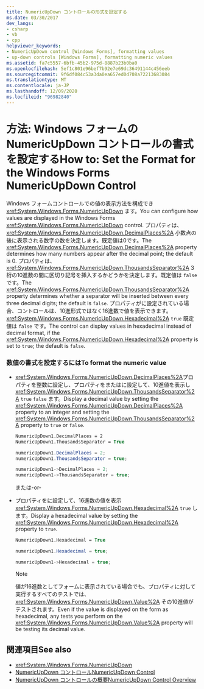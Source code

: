 ```yaml
---
title: NumericUpDown コントロールの形式を設定する
ms.date: 03/30/2017
dev_langs:
- csharp
- vb
- cpp
helpviewer_keywords:
- NumericUpDown control [Windows Forms], formatting values
- up-down controls [Windows Forms], formatting numeric values
ms.assetid: fa7c5557-6bfb-45b2-975d-8887b23b0ba0
ms.openlocfilehash: 5ef1c801e96bef7b92e7e69dc36491144c456eeb
ms.sourcegitcommit: 9f6df084c53a3da0ea657ed0d708a72213683084
ms.translationtype: MT
ms.contentlocale: ja-JP
ms.lasthandoff: 12/09/2020
ms.locfileid: "96982840"
---
```

# <a name="how-to-set-the-format-for-the-windows-forms-numericupdown-control"></a><span data-ttu-id="99d7a-102">方法: Windows フォームの NumericUpDown コントロールの書式を設定する</span><span class="sxs-lookup"><span data-stu-id="99d7a-102">How to: Set the Format for the Windows Forms NumericUpDown Control</span></span>
<span data-ttu-id="99d7a-103">Windows フォームコントロールでの値の表示方法を構成でき <xref:System.Windows.Forms.NumericUpDown> ます。</span><span class="sxs-lookup"><span data-stu-id="99d7a-103">You can configure how values are displayed in the Windows Forms <xref:System.Windows.Forms.NumericUpDown> control.</span></span> <span data-ttu-id="99d7a-104">プロパティは、 <xref:System.Windows.Forms.NumericUpDown.DecimalPlaces%2A> 小数点の後に表示される数字の数を決定します。既定値は0です。</span><span class="sxs-lookup"><span data-stu-id="99d7a-104">The <xref:System.Windows.Forms.NumericUpDown.DecimalPlaces%2A> property determines how many numbers appear after the decimal point; the default is 0.</span></span> <span data-ttu-id="99d7a-105">プロパティは、 <xref:System.Windows.Forms.NumericUpDown.ThousandsSeparator%2A> 3 桁の10進数の間に区切り記号を挿入するかどうかを決定します。既定値は `false` です。</span><span class="sxs-lookup"><span data-stu-id="99d7a-105">The <xref:System.Windows.Forms.NumericUpDown.ThousandsSeparator%2A> property determines whether a separator will be inserted between every three decimal digits; the default is `false`.</span></span> <span data-ttu-id="99d7a-106">プロパティがに設定されている場合、コントロールは、10進形式ではなく16進数で値を表示できます。 <xref:System.Windows.Forms.NumericUpDown.Hexadecimal%2A> `true` 既定値は `false` です。</span><span class="sxs-lookup"><span data-stu-id="99d7a-106">The control can display values in hexadecimal instead of decimal format, if the <xref:System.Windows.Forms.NumericUpDown.Hexadecimal%2A> property is set to `true`; the default is `false`.</span></span>  
  
### <a name="to-format-the-numeric-value"></a><span data-ttu-id="99d7a-107">数値の書式を設定するには</span><span class="sxs-lookup"><span data-stu-id="99d7a-107">To format the numeric value</span></span>  
  
- <span data-ttu-id="99d7a-108"><xref:System.Windows.Forms.NumericUpDown.DecimalPlaces%2A>プロパティを整数に設定し、プロパティをまたはに設定して、10進値を表示し <xref:System.Windows.Forms.NumericUpDown.ThousandsSeparator%2A> `true` `false` ます。</span><span class="sxs-lookup"><span data-stu-id="99d7a-108">Display a decimal value by setting the <xref:System.Windows.Forms.NumericUpDown.DecimalPlaces%2A> property to an integer and setting the <xref:System.Windows.Forms.NumericUpDown.ThousandsSeparator%2A> property to `true` or `false`.</span></span>  
  
    ```vb  
    NumericUpDown1.DecimalPlaces = 2  
    NumericUpDown1.ThousandsSeparator = True  
    ```  
  
    ```csharp  
    numericUpDown1.DecimalPlaces = 2;  
    numericUpDown1.ThousandsSeparator = true;  
    ```  
  
    ```cpp  
    numericUpDown1->DecimalPlaces = 2;  
    numericUpDown1->ThousandsSeparator = true;  
    ```  
  
     <span data-ttu-id="99d7a-109">または</span><span class="sxs-lookup"><span data-stu-id="99d7a-109">-or-</span></span>  
  
- <span data-ttu-id="99d7a-110">プロパティをに設定して、16進数の値を表示 <xref:System.Windows.Forms.NumericUpDown.Hexadecimal%2A> `true` します。</span><span class="sxs-lookup"><span data-stu-id="99d7a-110">Display a hexadecimal value by setting the <xref:System.Windows.Forms.NumericUpDown.Hexadecimal%2A> property to `true`.</span></span>  
  
    ```vb  
    NumericUpDown1.Hexadecimal = True  
    ```  
  
    ```csharp  
    numericUpDown1.Hexadecimal = true;  
    ```  
  
    ```cpp  
    numericUpDown1->Hexadecimal = true;  
    ```  
  
    > [!NOTE]
    > <span data-ttu-id="99d7a-111">値が16進数としてフォームに表示されている場合でも、プロパティに対して実行するすべてのテストでは、 <xref:System.Windows.Forms.NumericUpDown.Value%2A> その10進値がテストされます。</span><span class="sxs-lookup"><span data-stu-id="99d7a-111">Even if the value is displayed on the form as hexadecimal, any tests you perform on the <xref:System.Windows.Forms.NumericUpDown.Value%2A> property will be testing its decimal value.</span></span>  
  
## <a name="see-also"></a><span data-ttu-id="99d7a-112">関連項目</span><span class="sxs-lookup"><span data-stu-id="99d7a-112">See also</span></span>

- <xref:System.Windows.Forms.NumericUpDown>
- [<span data-ttu-id="99d7a-113">NumericUpDown コントロール</span><span class="sxs-lookup"><span data-stu-id="99d7a-113">NumericUpDown Control</span></span>](numericupdown-control-windows-forms.md)
- [<span data-ttu-id="99d7a-114">NumericUpDown コントロールの概要</span><span class="sxs-lookup"><span data-stu-id="99d7a-114">NumericUpDown Control Overview</span></span>](numericupdown-control-overview-windows-forms.md)
